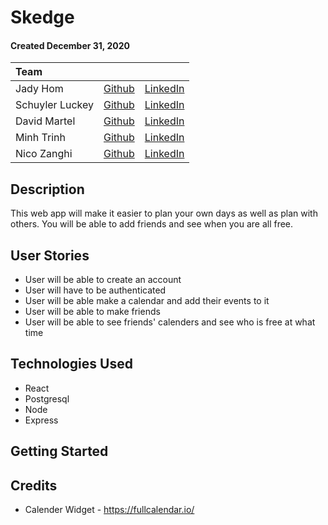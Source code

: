 # Skedge
#### Created December 31, 2020
| Team | | |
| :------------ |:--------------------------------------:| :-----:|
|Jady Hom| [Github](https://github.com/jadyhome)| [LinkedIn](https://www.linkedin.com/in/jadyhom/) |  
|Schuyler Luckey| [Github](https://github.com/Gnarlyluck)| [LinkedIn](https://www.linkedin.com/in/schuyler-luckey/) |  
|David Martel| [Github](https://github.com/davey4)| [LinkedIn](https://www.linkedin.com/in/davey4/) |  
|Minh Trinh     | [Github](https://github.com/mtrinh11) |[LinkedIn](https://www.linkedin.com/in/m-trinh/)  |
|Nico Zanghi| [Github](https://github.com/nazanghi)| [LinkedIn](https://www.linkedin.com/in/nicozanghi/) |


## Description

This web app will make it easier to plan your own days as well as plan with others. You will be able to add friends and see when you are all free.


## User Stories

- User will be able to create an account
- User will have to be authenticated
- User will be able make a calendar and add their events to it
- User will be able to make friends
- User will be able to see friends' calenders and see who is free at what time



## Technologies Used
* React 
* Postgresql
* Node
* Express


## Getting Started



## Credits
- Calender Widget - https://fullcalendar.io/